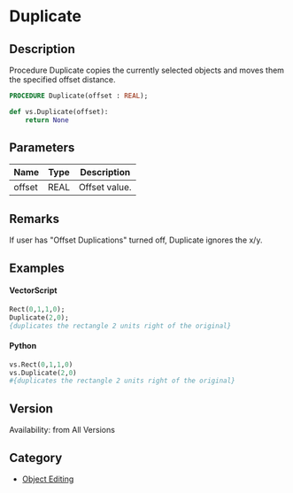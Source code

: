 # Duplicate

## Description
Procedure Duplicate copies the currently selected objects and moves them the specified offset distance.

```pascal
PROCEDURE Duplicate(offset : REAL);
```

```python
def vs.Duplicate(offset):
    return None
```

## Parameters
|Name|Type|Description|
|---|---|---|
|offset|REAL|Offset value.|

## Remarks
If user has "Offset Duplications" turned off, Duplicate ignores the x/y.

## Examples
#### VectorScript ####
```pascal
Rect(0,1,1,0);
Duplicate(2,0);
{duplicates the rectangle 2 units right of the original}
```
#### Python ####
```python
vs.Rect(0,1,1,0)
vs.Duplicate(2,0)
#{duplicates the rectangle 2 units right of the original}
```

## Version
Availability: from All Versions

## Category
* [Object Editing](../Categories/Object%20Editing.md)
